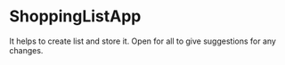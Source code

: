 # ShoppingListApp
It helps to create list and store it.
Open for all to give suggestions for any changes.

